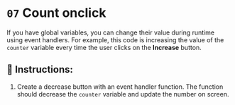 # `07` Count onclick

If you have global variables, you can change their value during runtime using event handlers. For example, this code is increasing the value of the `counter` variable every time the user clicks on the **Increase** button.

## 📝 Instructions:

1. Create a decrease button with an event handler function. The function should decrease the `counter` variable and update the number on screen.
